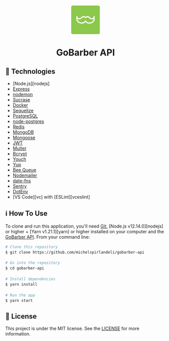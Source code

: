 <h1 align="center">
    <br>
        <img src="src/assets/images/gobarber.svg" alt="GoBarber" width="90">
    <br>
    <br>
    GoBarber API
</h1>

## :rocket: Technologies

-  [Node.js][nodejs]
-  [Express](https://expressjs.com/)
-  [nodemon](https://nodemon.io/)
-  [Sucrase](https://github.com/alangpierce/sucrase)
-  [Docker](https://www.docker.com/docker-community)
-  [Sequelize](http://docs.sequelizejs.com/)
-  [PostgreSQL](https://www.postgresql.org/)
-  [node-postgres](https://www.npmjs.com/package/pg)
-  [Redis](https://redis.io/)
-  [MongoDB](https://www.mongodb.com/)
-  [Mongoose](https://mongoosejs.com/)
-  [JWT](https://jwt.io/)
-  [Multer](https://github.com/expressjs/multer)
-  [Bcrypt](https://www.npmjs.com/package/bcrypt)
-  [Youch](https://www.npmjs.com/package/youch)
-  [Yup](https://www.npmjs.com/package/yup)
-  [Bee Queue](https://www.npmjs.com/package/bcrypt)
-  [Nodemailer](https://nodemailer.com/about/)
-  [date-fns](https://date-fns.org/)
-  [Sentry](https://sentry.io/)
-  [DotEnv](https://www.npmjs.com/package/dotenv)
-  [VS Code][vc] with [ESLint][vceslint]

## :information_source: How To Use

To clone and run this application, you'll need [Git](https://git-scm.com), [Node.js v12.14.0][nodejs] or higher + [Yarn v1.21.1][yarn] or higher installed on your computer and the [GoBarber API](https://github.com/michelspirlandeli/gobarber-api). From your command line:

```bash
# Clone this repository
$ git clone https://github.com/michelspirlandeli/gobarber-api

# Go into the repository
$ cd gobarber-api

# Install dependencies
$ yarn install

# Run the app
$ yarn start
```

## :memo: License
This project is under the MIT license. See the [LICENSE](https://github.com/michelspirlandeli/gobarber-api/blob/master/LICENSE) for more information.